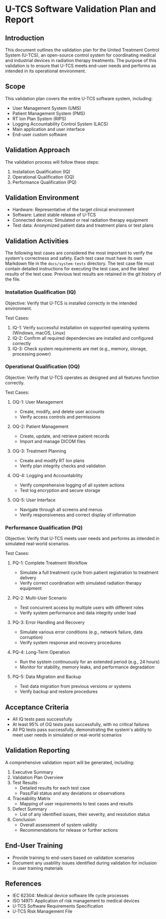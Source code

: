 # U-TCS Software Validation Plan and Report

## Introduction

This document outlines the validation plan for the United Treatment Control System (U-TCS), an open-source control system for coordinating medical and industrial devices in radiation therapy treatments. The purpose of this validation is to ensure that U-TCS meets end-user needs and performs as intended in its operational environment.

## Scope

This validation plan covers the entire U-TCS software system, including:

- User Management System (UMS)
- Patient Management System (PMS)
- RT Ion Plan System (RIPS)
- Logging Accountability Control System (LACS)
- Main application and user interface
- End-user custom software

## Validation Approach

The validation process will follow these steps:

1. Installation Qualification (IQ)
2. Operational Qualification (OQ)
3. Performance Qualification (PQ)

## Validation Environment

- Hardware: Representative of the target clinical environment
- Software: Latest stable release of U-TCS
- Connected devices: Simulated or real radiation therapy equipment
- Test data: Anonymized patient data and treatment plans or test plans

## Validation Activities

The following test cases are considered the most important to verify the system's correctness and safety. Each test case must have its own Markdown file in the `docs/system-tests` directory. The test case file must contain detailed instructions for executing the test case, and the latest results of the test case. Previous test results are retained in the git history of the file.

### Installation Qualification (IQ)

Objective: Verify that U-TCS is installed correctly in the intended environment.

Test Cases:
1. IQ-1: Verify successful installation on supported operating systems (Windows, macOS, Linux)
2. IQ-2: Confirm all required dependencies are installed and configured correctly
3. IQ-3: Check system requirements are met (e.g., memory, storage, processing power)

### Operational Qualification (OQ)

Objective: Verify that U-TCS operates as designed and all features function correctly.

Test Cases:
1. OQ-1: User Management
   - Create, modify, and delete user accounts
   - Verify access controls and permissions

2. OQ-2: Patient Management
   - Create, update, and retrieve patient records
   - Import and manage DICOM files

3. OQ-3: Treatment Planning
   - Create and modify RT Ion plans
   - Verify plan integrity checks and validation

4. OQ-4: Logging and Accountability
   - Verify comprehensive logging of all system actions
   - Test log encryption and secure storage

5. OQ-5: User Interface
   - Navigate through all screens and menus
   - Verify responsiveness and correct display of information

### Performance Qualification (PQ)

Objective: Verify that U-TCS meets user needs and performs as intended in simulated real-world scenarios.

Test Cases:
1. PQ-1: Complete Treatment Workflow
   - Simulate a full treatment cycle from patient registration to treatment delivery
   - Verify correct coordination with simulated radiation therapy equipment

2. PQ-2: Multi-User Scenario
   - Test concurrent access by multiple users with different roles
   - Verify system performance and data integrity under load

3. PQ-3: Error Handling and Recovery
   - Simulate various error conditions (e.g., network failure, data corruption)
   - Verify system response and recovery procedures

4. PQ-4: Long-Term Operation
   - Run the system continuously for an extended period (e.g., 24 hours)
   - Monitor for stability, memory leaks, and performance degradation

5. PQ-5: Data Migration and Backup
   - Test data migration from previous versions or systems
   - Verify backup and restore procedures

## Acceptance Criteria

- All IQ tests pass successfully
- At least 95% of OQ tests pass successfully, with no critical failures
- All PQ tests pass successfully, demonstrating the system's ability to meet user needs in simulated or real-world scenarios

## Validation Reporting

A comprehensive validation report will be generated, including:

1. Executive Summary
2. Validation Plan Overview
3. Test Results
   - Detailed results for each test case
   - Pass/Fail status and any deviations or observations
4. Traceability Matrix
   - Mapping of user requirements to test cases and results
5. Defect Summary
   - List of any identified issues, their severity, and resolution status
6. Conclusion
   - Overall assessment of system validity
   - Recommendations for release or further actions

## End-User Training

- Provide training to end-users based on validation scenarios
- Document any usability issues identified during validation for inclusion in user training materials

## References

- IEC 62304: Medical device software life cycle processes
- ISO 14971: Application of risk management to medical devices
- U-TCS Software Requirements Specification
- U-TCS Risk Management File